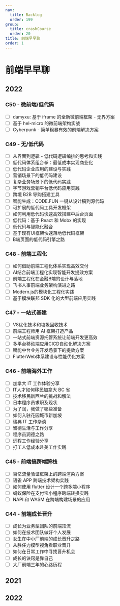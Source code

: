 ```yaml
---
nav:
  title: Backlog
  order: 199
group:
  title: crashCourse
  order: 20
title: 前端早早聊
order: 1
---
```


# 前端早早聊

## 2022

### C50 - 微前端/低代码

- [ ] damyxu: 基于 iframe 的全新微前端框架 - 无界方案
- [ ] 基于 hel-micro 的微前端架构实战
- [ ] Cyberpunk - 简单粗暴有效的前端解决方案

### C49 - 无/低代码

- [ ] 从界面到逻辑 - 低代码逻辑编排的思考和实践
- [ ] 低代码体系组合拳：最低成本实现商业化
- [ ] 低代码企业应用的建设与实践
- [ ] 营销场景下的低代码建设
- [ ] 复杂业务场景下的低代码实践
- [ ] 字节游戏营销平台低代码应用实践
- [ ] 跨境 B2B 导购搭建工具
- [ ] 智能生成：CODE.FUN 一键从设计稿到源代码
- [ ] 可扩展的低代码工具开发框架
- [ ] 如何利用低代码快速高效搭建中后台页面
- [ ] 低代码：基于 React 和 Mobx 的实现
- [ ] 低代码与智能化融合
- [ ] 基于现有UI框架快速落地低代码框架
- [ ] B端页面的低代码引擎之路

### C48 - 前端工程化

- [ ] 如何借助前端工程化体系实现高效交付
- [ ] AI结合前端工程化实现智能开发提效方案
- [ ] 前端工程化在金融B端的设计与落地
- [ ] 飞书人事前端业务架构演进之路
- [ ] Modern.js的模块化工程化实践
- [ ] 基于模块联邦 SDK 化的大型前端应用实践

### C47 - 一站式基建

- [ ] V8优化技术和垃圾回收技术
- [ ] 前端工程师用 AI 框架打造产品
- [ ] 一站式前端资源托管系统让前端开发更高效
- [ ] 多平台移动端应用CICD自动化解决方案
- [ ] 赋能中台业务开发场景下的提效方案
- [ ] FlutterWeb体系建设与性能优化方案

### C46 - 前端海外工作

- [ ] 加拿大 IT 工作体验分享
- [ ] IT人才如何移民加拿大 BC 省
- [ ] 技术移民新西兰的挑战和解法
- [ ] 日本程序员求职及现状
- [ ] 为了润，我做了哪些准备
- [ ] 如何入驻花园城市新加坡
- [ ] 瑞典 IT 工作杂谈
- [ ] 留德生活与工作分享
- [ ] 程序员润德之路
- [ ] 远程工作经验分享
- [ ] 打工人低成本赴美工作实践

### C45 - 前端搞跨端跨栈

- [ ] 百亿流量验证框架上的跨端渲染方案
- [ ] 语雀 APP 跨端技术架构实践
- [ ] 如何使用 flutter 设计一个跨多端小程序
- [ ] 蚂蚁保险在支付宝小程序跨端转换实践
- [ ] NAPI 和 WASM 在跨端构建场景的应用

### C44 - 前端成长晋升

- [ ] 成长为业务型团队的前端顶流
- [ ] 如何在技术团队做好个人发展
- [ ] 女生在中小厂前端的成长晋升之路
- [ ] 从胜任力模型视角看职业晋升
- [ ] 如何在日常工作中寻找晋升机会
- [ ] 成长的诀窍是靠自己
- [ ] 大厂前端三年的心路历程

## 2021

## 2022

